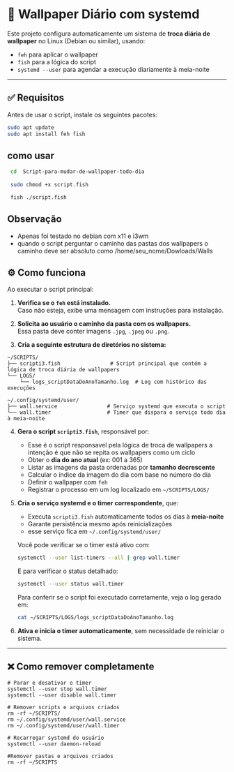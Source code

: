 # 📄 Wallpaper Diário com systemd 

Este projeto configura automaticamente um sistema de **troca diária de wallpaper** no Linux (Debian ou similar), usando:
- `feh` para aplicar o wallpaper
- `fish` para a lógica do script
- `systemd --user` para agendar a execução diariamente à meia-noite

---

## ✅ Requisitos

Antes de usar o script, instale os seguintes pacotes:

```bash
sudo apt update
sudo apt install feh fish

```
## como usar 
```bash
 cd  Script-para-mudar-de-wallpaper-todo-dia
   
 sudo chmod +x script.fish

 fish ./script.fish
 ```


## Observação
- Apenas foi testado no debian com x11 e i3wm
- quando o script perguntar o caminho das pastas dos wallpapers o caminho deve ser absoluto como /home/seu_nome/Dowloads/Walls


## ⚙️ Como funciona

Ao executar o script principal:

1. **Verifica se o `feh` está instalado.**  
   Caso não esteja, exibe uma mensagem com instruções para instalação.

2. **Solicita ao usuário o caminho da pasta com os wallpapers.**  
   Essa pasta deve conter imagens `.jpg`, `.jpeg` ou `.png`.

3. **Cria a seguinte estrutura de diretórios no sistema:**

```
~/SCRIPTS/
├── scripti3.fish                # Script principal que contém a lógica de troca diária de wallpapers
└── LOGS/
    └── logs_scriptDataDoAnoTamanho.log  # Log com histórico das execuções

~/.config/systemd/user/
├── wall.service                # Serviço systemd que executa o script
└── wall.timer                  # Timer que dispara o serviço todo dia à meia-noite
```

4. **Gera o script `scripti3.fish`**, responsável por:
   - Esse é o script responsavel pela lógica de troca de wallpapers a intenção é que não se repita os wallpapers como um ciclo
   - Obter o **dia do ano atual** (ex: 001 a 365)
   - Listar as imagens da pasta ordenadas por **tamanho decrescente**
   - Calcular o índice da imagem do dia com base no número do dia
   - Definir o wallpaper com `feh`
   - Registrar o processo em um log localizado em `~/SCRIPTS/LOGS/`

5. **Cria o serviço systemd e o timer correspondente**, que:
   - Executa `scripti3.fish` automaticamente todos os dias à **meia-noite**
   - Garante persistência mesmo após reinicializações
   - esse serviço fica em `~/.config/systemd/user/`

   Você pode verificar se o timer está ativo com:

   ```bash
   systemctl --user list-timers --all | grep wall.timer
   ```

   E para verificar o status detalhado:

   ```bash
   systemctl --user status wall.timer
   ```

   Para conferir se o script foi executado corretamente, veja o log gerado em:

   ```bash
   cat ~/SCRIPTS/LOGS/logs_scriptDataDoAnoTamanho.log
   ```


6. **Ativa e inicia o timer automaticamente**, sem necessidade de reiniciar o sistema.

---




## ❌ Como remover completamente
```
# Parar e desativar o timer
systemctl --user stop wall.timer
systemctl --user disable wall.timer

# Remover scripts e arquivos criados
rm -rf ~/SCRIPTS/
rm ~/.config/systemd/user/wall.service
rm ~/.config/systemd/user/wall.timer

# Recarregar systemd do usuário
systemctl --user daemon-reload

#Remover pastas e arquivos criados
rm -rf ~/SCRIPTS
```

